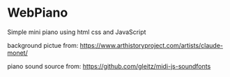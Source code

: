 # WebPiano
Simple mini piano using html css and JavaScript

background pictue from: https://www.arthistoryproject.com/artists/claude-monet/

piano sound source from: https://github.com/gleitz/midi-js-soundfonts
